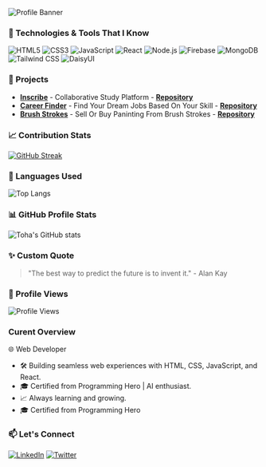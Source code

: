 ![Profile Banner](https://github.com/DevToha/DevToha/assets/155313075/9b919f26-3391-42e0-a4dc-ca154583ee6d)



### 🔧 Technologies & Tools That I Know
![HTML5](https://img.shields.io/badge/-HTML5-E34F26?style=for-the-badge&logo=html5&logoColor=white)
![CSS3](https://img.shields.io/badge/-CSS3-1572B6?style=for-the-badge&logo=css3&logoColor=white)
![JavaScript](https://img.shields.io/badge/-JavaScript-F7DF1E?style=for-the-badge&logo=javascript&logoColor=black)
![React](https://img.shields.io/badge/-React-61DAFB?style=for-the-badge&logo=react&logoColor=black)
![Node.js](https://img.shields.io/badge/-Node.js-339933?style=for-the-badge&logo=node.js&logoColor=white)
![Firebase](https://img.shields.io/badge/-Firebase-FFCA28?style=for-the-badge&logo=firebase&logoColor=black)
![MongoDB](https://img.shields.io/badge/-MongoDB-47A248?style=for-the-badge&logo=mongodb&logoColor=white)
![Tailwind CSS](https://img.shields.io/badge/-Tailwind_CSS-38B2AC?style=for-the-badge&logo=tailwind-css&logoColor=white)
![DaisyUI](https://img.shields.io/badge/-DaisyUI-FF6B6B?style=for-the-badge&logoColor=white)



### 🚀 Projects
- [**Inscribe**](https://assignment-12-fb293.web.app/) - Collaborative Study Platform - [**Repository**](https://github.com/DevToha/Inscribe)
- [**Career Finder**](https://assignment-11-f5d5e.web.app/) - Find Your Dream Jobs Based On Your Skill - [**Repository**](https://github.com/DevToha/Career-Finder)
- [**Brush Strokes**](https://assignment-10-7bf9f.web.app/) - Sell Or Buy Paninting From Brush Strokes - [**Repository**](https://github.com/DevToha/Brush-Strokes)



### 📈 Contribution Stats
[![GitHub Streak](https://streak-stats.demolab.com?user=DevToha&theme=tokyonight)](https://git.io/streak-stats)


### 🌟 Languages Used
![Top Langs](https://github-readme-stats.vercel.app/api/top-langs/?username=DevToha&layout=compact&theme=radical)


### 📊 GitHub Profile Stats
![Toha's GitHub stats](https://github-readme-stats.vercel.app/api?username=DevToha&show_icons=true&theme=radical)


### ✨ Custom Quote
> "The best way to predict the future is to invent it." - Alan Kay

### 👀 Profile Views
![Profile Views](https://komarev.com/ghpvc/?username=DevToha&color=blue&style=flat-square)


### Curent Overview
🌐 Web Developer
- 🛠️ Building seamless web experiences with HTML, CSS, JavaScript, and React.
- 🎓 Certified from Programming Hero | AI enthusiast.
- 📈 Always learning and growing.
- 🎓 Certified from Programming Hero
  

### 📫 Let's Connect
[![LinkedIn](https://img.shields.io/badge/-LinkedIn-0077B5?style=flat-square&logo=linkedin&logoColor=white)](https://www.linkedin.com/in/yourprofile)
[![Twitter](https://img.shields.io/badge/-Twitter-1DA1F2?style=flat-square&logo=twitter&logoColor=white)](https://twitter.com/yourprofile)
